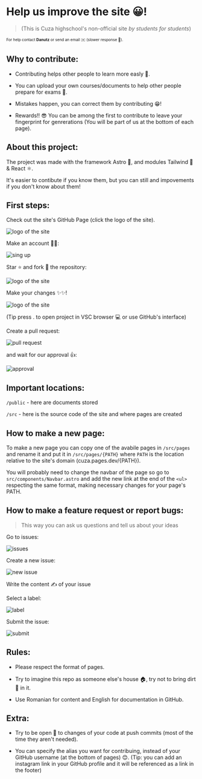# Help us improve the site 😀!
> (This is Cuza highschool's non-official site _by students for students_)

<font size="1">For help contact **Danutz** or send an email ✉️ (slower response 🐌).</font>

## Why to contribute:
- Contributing helps other people to learn more easly 🥰.

- You can upload your own courses/documents to help other people prepare for exams 🙌.

- Mistakes happen, you can correct them by contributing 😁!

- Rewards!! 😎 You can be among the first to contribute to leave your fingerprint for genrerations (You will be part of us at the bottom of each page).

## About this project:
The project was made with the framework Astro 🚀, and modules Tailwind 🍃 & React ⚛️.

It's easier to contibute if you know them, but you can still and impovements if you don't know about them!

## First steps:
Check out the site's GitHub Page (click the logo of the site).

![logo of the site](https://raw.githubusercontent.com/DynoW/images/main/cuza.pages.dev/tutorial-1.png)

Make an account 🧑‍🔬:

![sing up](https://raw.githubusercontent.com/DynoW/images/main/cuza.pages.dev/tutorial-2.png)

Star ⭐ and fork 🍴 the repository:

![logo of the site](https://raw.githubusercontent.com/DynoW/images/main/cuza.pages.dev/tutorial-3.png)

Make your changes ✨✨!

![logo of the site](https://raw.githubusercontent.com/DynoW/images/main/cuza.pages.dev/tutorial-5.png)

(Tip press . to open project in VSC browser 💻 or use GitHub's interface)

Create a pull request:

![pull request](https://raw.githubusercontent.com/DynoW/images/main/cuza.pages.dev/tutorial-8.png)

and wait for our approval 👍:

![approval](https://raw.githubusercontent.com/DynoW/images/main/cuza.pages.dev/tutorial-9.png)
## Important locations:

`/public` - here are documents stored

`/src` - here is the source code of the site and where pages are created

## How to make a new page:

To make a new page you can copy one of the avabile pages in `/src/pages` and rename it and put it in `/src/pages/{PATH}` where `PATH` is the location relative to the site's domain (cuza.pages.dev/{PATH}).

You will probably need to change the navbar of the page so go to `src/components/Navbar.astro`
and add the new link at the end of the `<ul>` respecting the same format, making necessary changes for your page's PATH.

## How to make a feature request or report bugs:

> This way you can ask us questions and tell us about your ideas

Go to issues:

![issues](https://raw.githubusercontent.com/DynoW/images/main/cuza.pages.dev/tutorial-10.png)

Create a new issue:

![new issue](https://raw.githubusercontent.com/DynoW/images/main/cuza.pages.dev/tutorial-11.png)

Write the content ✍️ of your issue

Select a label:

![label](https://raw.githubusercontent.com/DynoW/images/main/cuza.pages.dev/tutorial-12.png)

Submit the issue:

![submit](https://raw.githubusercontent.com/DynoW/images/main/cuza.pages.dev/tutorial-13.png)


## Rules:

- Please respect the format of pages.

- Try to imagine this repo as someone else's house 🏠, try not to bring dirt 💩 in it.

- Use Romanian for content and English for documentation in GitHub.

## Extra:

- Try to be open 🤗 to changes of your code at push commits (most of the time they aren't needed).

- You can specify the alias you want for contribuing, instead of your GitHub username (at the bottom of pages) 😊. (Tip: you can add an instagram link in your GitHub profile and it will be referenced as a link in the footer)
